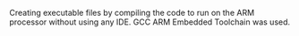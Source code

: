 Creating executable files by compiling the code to run on the ARM processor without using any IDE.
GCC ARM Embedded Toolchain was used.
